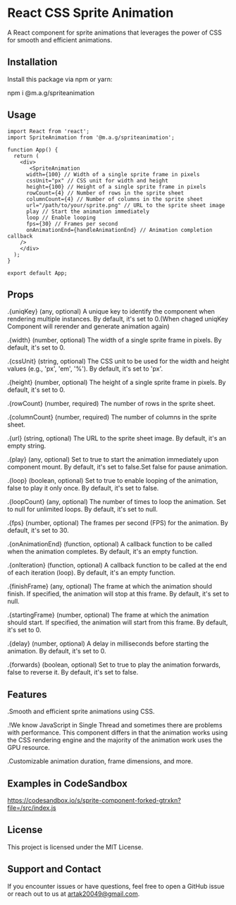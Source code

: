 # React CSS Sprite Animation

A React component for sprite animations that leverages the power of CSS for smooth and efficient animations.


## Installation

Install this package via npm or yarn:

npm i @m.a.g/spriteanimation

## Usage
```JSX
import React from 'react';
import SpriteAnimation from '@m.a.g/spriteanimation';

function App() {
  return (
    <div>
       <SpriteAnimation
      width={100} // Width of a single sprite frame in pixels
      cssUnit="px" // CSS unit for width and height
      height={100} // Height of a single sprite frame in pixels
      rowCount={4} // Number of rows in the sprite sheet
      columnCount={4} // Number of columns in the sprite sheet
      url="/path/to/your/sprite.png" // URL to the sprite sheet image
      play // Start the animation immediately
      loop // Enable looping
      fps={30} // Frames per second
      onAnimationEnd={handleAnimationEnd} // Animation completion callback
    />
    </div>
  );
}

export default App;
```
## Props 

.{uniqKey} 
(any, optional)
A unique key to identify the component when rendering multiple instances. By default, it's set to 0.(When chaged uniqKey Component will rerender and generate animation again)

.{width} 
(number, optional)
The width of a single sprite frame in pixels. By default, it's set to 0.

.{cssUnit} 
(string, optional)
The CSS unit to be used for the width and height values (e.g., 'px', 'em', '%'). By default, it's set to 'px'.

.{height} 
(number, optional)
The height of a single sprite frame in pixels. By default, it's set to 0.

.{rowCount} 
(number, required)
The number of rows in the sprite sheet.

.{columnCount} 
(number, required)
The number of columns in the sprite sheet.

.{url} 
(string, optional)
The URL to the sprite sheet image. By default, it's an empty string.

.{play} 
(any, optional)
Set to true to start the animation immediately upon component mount. By default, it's set to false.Set false for pause animation.

.{loop} 
(boolean, optional)
Set to true to enable looping of the animation, false to play it only once. By default, it's set to false.

.{loopCount} 
(any, optional)
The number of times to loop the animation. Set to null for unlimited loops. By default, it's set to null.

.{fps} 
(number, optional)
The frames per second (FPS) for the animation. By default, it's set to 30.

.{onAnimationEnd} 
(function, optional)
A callback function to be called when the animation completes. By default, it's an empty function.

.{onIteration} 
(function, optional)
A callback function to be called at the end of each iteration (loop). By default, it's an empty function.

.{finishFrame} 
(any, optional)
The frame at which the animation should finish. If specified, the animation will stop at this frame. By default, it's set to null.

.{startingFrame} 
(number, optional)
The frame at which the animation should start. If specified, the animation will start from this frame. By default, it's set to 0.

.{delay} 
(number, optional)
A delay in milliseconds before starting the animation. By default, it's set to 0.

.{forwards} 
(boolean, optional)
Set to true to play the animation forwards, false to reverse it. By default, it's set to false.

## Features

.Smooth and efficient sprite animations using CSS.

.!We know JavaScript in Single Thread and sometimes there are problems with performance. 
This component differs in that the animation works using the CSS rendering engine and the majority of the animation work uses the GPU resource.

.Customizable animation duration, frame dimensions, and more.

## Examples in CodeSandbox
https://codesandbox.io/s/sprite-component-forked-gtrxkn?file=/src/index.js

## License
This project is licensed under the MIT License.

## Support and Contact
If you encounter issues or have questions, feel free to open a GitHub issue or reach out to us at artak20049@gmail.com.